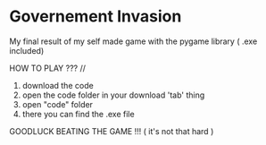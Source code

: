 # Governement Invasion
 My final result of my self made game with the pygame library ( .exe included)
 
 HOW TO PLAY ???
 //
 1. download the code
 2. open the code folder in your download 'tab' thing
 3. open "code" folder
 4. there you can find the .exe file 
 
 GOODLUCK BEATING THE GAME !!!
 ( it's not that hard ) 

